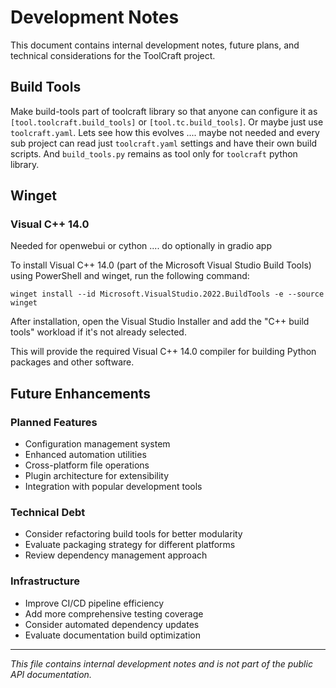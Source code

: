 # Development Notes

This document contains internal development notes, future plans, and technical considerations for the ToolCraft project.

## Build Tools

Make build-tools part of toolcraft library so that anyone can configure it as `[tool.toolcraft.build_tools]` or `[tool.tc.build_tools]`. Or maybe just use `toolcraft.yaml`. Lets see how this evolves .... maybe not needed and every sub project can read just `toolcraft.yaml` settings and have their own build scripts. And `build_tools.py` remains as tool only for `toolcraft` python library.

## Winget

### Visual C++ 14.0

Needed for openwebui or cython .... do optionally in gradio app

To install Visual C++ 14.0 (part of the Microsoft Visual Studio Build Tools) using PowerShell and winget, run the following command:

```pwsh
winget install --id Microsoft.VisualStudio.2022.BuildTools -e --source winget
```

After installation, open the Visual Studio Installer and add the "C++ build tools" workload if it's not already selected.

This will provide the required Visual C++ 14.0 compiler for building Python packages and other software.

## Future Enhancements

### Planned Features

- Configuration management system
- Enhanced automation utilities
- Cross-platform file operations
- Plugin architecture for extensibility
- Integration with popular development tools

### Technical Debt

- Consider refactoring build tools for better modularity
- Evaluate packaging strategy for different platforms
- Review dependency management approach

### Infrastructure

- Improve CI/CD pipeline efficiency
- Add more comprehensive testing coverage
- Consider automated dependency updates
- Evaluate documentation build optimization

---

*This file contains internal development notes and is not part of the public API documentation.*
